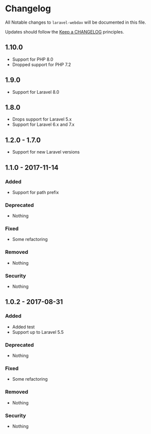 # Changelog

All Notable changes to `laravel-webdav` will be documented in this file.

Updates should follow the [Keep a CHANGELOG](http://keepachangelog.com/) principles.

## 1.10.0
- Support for PHP 8.0
- Dropped support for PHP 7.2

## 1.9.0
- Support for Laravel 8.0

## 1.8.0
- Drops support for Laravel 5.x
- Support for Laravel 6.x and 7.x

## 1.2.0 - 1.7.0
- Support for new Laravel versions

## 1.1.0 - 2017-11-14

### Added
- Support for path prefix

### Deprecated
- Nothing

### Fixed
- Some refactoring

### Removed
- Nothing

### Security
- Nothing

## 1.0.2 - 2017-08-31

### Added
- Added test
- Support up to Laravel 5.5

### Deprecated
- Nothing

### Fixed
- Some refactoring

### Removed
- Nothing

### Security
- Nothing